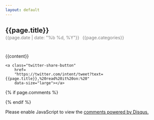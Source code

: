 ```yaml
---
layout: default
---
```

<script type="text/javascript" src="//s7.addthis.com/js/300/addthis_widget.js#pubid=ra-5abac57df3c38cac"></script> 

<h2 style="margin-bottom: 0;">{{page.title}}</h2>
<p style="margin-top: 2px;color: #808080; margin-bottom: 3em; display: flex;">{{page.date | date: "%b %d, %Y"}}<span style="margin: 0 10px;">{{page.categories}}</span>
<a class="twitter-follow-button"
  href="https://twitter.com/zeyadetman"
  data-size="small"></a>
</p>

{{content}}

<div class="socialmedia">
    <div id="fb-root"></div>
    <div class="fb-share-button" data-href="{{page.url}}" data-layout="button" data-size="large"       data-mobile-iframe="true"><a target="_blank" href="{{page.url}}"                              class="fb-xfbml-parse-ignore"></a></div>

    <a class="twitter-share-button"
        href=
        "https://twitter.com/intent/tweet?text={{page.title}},%20read%20it%20on:%20"
        data-size="large"></a>
</div>

{% if page.comments %}

<div id="disqus_thread"></div>

{% endif %}

<script>

/**
*  RECOMMENDED CONFIGURATION VARIABLES: EDIT AND UNCOMMENT THE SECTION BELOW TO INSERT DYNAMICVALUES FROM YOUR PLATFORM OR CMS.
*  LEARN WHY DEFINING THESE VARIABLES IS IMPORTANT:https://disqus.com/admin/universalcode/#configuration-variables*/

var disqus_config = function () {
  this.page.url = '{{ page.url | absolute_url }}';
  this.page.identifier = PAGE_IDENTIFIER;
};

(function() { // DON'T EDIT BELOW THIS LINE
    var d = document, s = d.createElement('script');
    s.src = 'https://zeyadetman.disqus.com/embed.js';
    s.setAttribute('data-timestamp', +new Date());
    (d.head || d.body).appendChild(s);
})();

(function(d, s, id) {
  var js, fjs = d.getElementsByTagName(s)[0];
  if (d.getElementById(id)) return;
  js = d.createElement(s); js.id = id;
  js.src = 'https://connect.facebook.net/en_US/sdk.js#xfbml=1&version=v3.1&appId=269290577224281&autoLogAppEvents=1';
  fjs.parentNode.insertBefore(js, fjs);
}(document, 'script', 'facebook-jssdk'));

</script>

<noscript>Please enable JavaScript to view the <a href="https://disqus.com/ref_noscript">comments powered by Disqus.</a></noscript>
